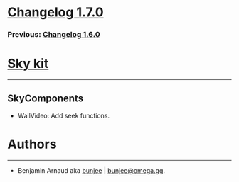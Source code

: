 # [Changelog 1.7.0](http://omega.gg/Sky/changes/1.7.0.html)

### Previous: [Changelog 1.6.0](1.6.0.html)

# [Sky kit](http://omega.gg/Sky)
---

## SkyComponents

- WallVideo: Add seek functions.


# Authors
---

- Benjamin Arnaud aka [bunjee](http://bunjee.me) | <bunjee@omega.gg>.
